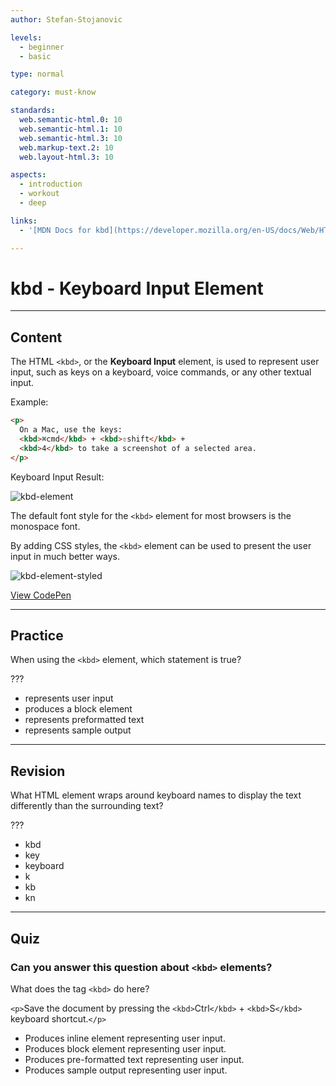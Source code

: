 ```yaml
---
author: Stefan-Stojanovic

levels:
  - beginner
  - basic

type: normal

category: must-know

standards:
  web.semantic-html.0: 10
  web.semantic-html.1: 10
  web.semantic-html.3: 10
  web.markup-text.2: 10
  web.layout-html.3: 10

aspects:
  - introduction
  - workout
  - deep

links:
  - '[MDN Docs for kbd](https://developer.mozilla.org/en-US/docs/Web/HTML/Element/kbd){website}'

---
```

# kbd - Keyboard Input Element
---
## Content

The HTML `<kbd>`, or the **Keyboard Input** element, is used to represent user input, such as keys on a keyboard, voice commands, or any other textual input.

Example:
```html
<p>
  On a Mac, use the keys:
  <kbd>⌘cmd</kbd> + <kbd>⇧shift</kbd> + 
  <kbd>4</kbd> to take a screenshot of a selected area.
</p>
```

Keyboard Input Result:

![kbd-element](https://img.enkipro.com/1547a0d6d7db30a6fe78ee9d06385c90.png)

The default font style for the `<kbd>` element for most browsers is the monospace font.

By adding CSS styles, the `<kbd>` element can be used to present the user input in much better ways.

![kbd-element-styled](https://img.enkipro.com/5a394fbb97415d313778c2b81d93749e.png)

[View CodePen](https://codepen.io/enkidevs/pen/pKxKGE)

---
## Practice

When using the `<kbd>` element, which statement is true?

???

* represents user input
* produces a block element
* represents preformatted text
* represents sample output

---
## Revision

What HTML element wraps around keyboard names to display the text differently than the surrounding text?

???

* kbd
* key
* keyboard
* k
* kb
* kn

---
## Quiz

### Can you answer this question about `<kbd>` elements?

What does the tag `<kbd>` do here?

`<p>`Save the document by pressing the `<kbd>`Ctrl`</kbd>` + `<kbd>`S`</kbd>` keyboard shortcut.`</p>`

* Produces inline element representing user input.
* Produces block element representing user input.
* Produces pre-formatted text representing user input.
* Produces sample output representing user input.
